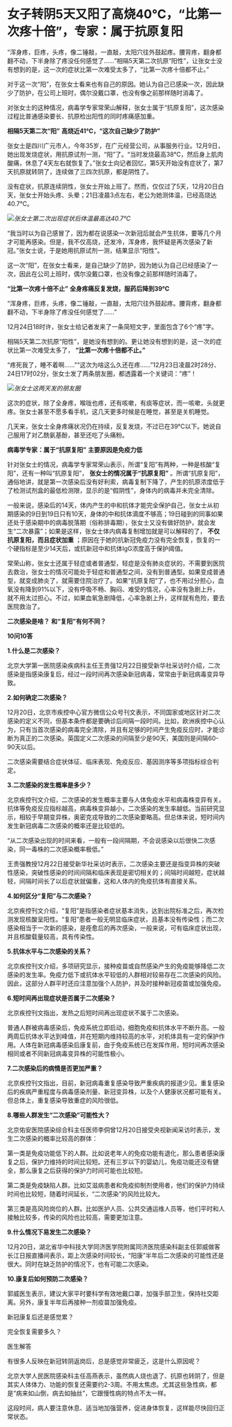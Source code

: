 # 女子转阴5天又阳了高烧40℃，“比第一次疼十倍”，专家：属于抗原复阳

“浑身疼，巨疼，头疼，像二锤敲，一直敲，太阳穴往外鼓起疼。腰背疼，翻身都翻不动，下半身除了疼没任何感觉了……”相隔5天第二次抗原“阳性”，让张女士没有想到的是，这一次的症状比第一次难受太多了，“比第一次疼十倍都不止。”

对于这一次“阳”，在张女士看来也有自己的原因。她认为自己已感染一次，因此缺少了防护，在公司上班时，偶尔没戴口罩，也没有像之前那样随时消毒了。

对张女士的这种情况，病毒学专家常荣山解释，张女士属于“抗原复阳”，这次感染过程比普通感染要长、抗原检出阳性的同时疼痛感加重。

**相隔5天第二次“阳”** **高烧近41℃，“这次自己缺少了防护”**

张女士是四川广元市人，今年35岁，在广元经营公司，从事服务行业。12月9日，她出现发烧症状，用抗原试剂一测，“阳”了。“当时发烧最高38℃，然后身上肌肉酸痛，休息了4天左右就恢复了。”张女士向记者回忆，第5天开始没有症状了，第7天抗原就转阴了，连续做了三四次抗原，都是阴性了。

没有症状，抗原连续阴性，张女士开始上班了。然而，仅仅过了5天，12月20日白天，张女士开始头疼、头晕；21日凌晨3点左右，老公为她测体温，已经高烧达40.7℃。

![](https://inews.gtimg.com/newsapp_bt/0/15578518534/1000)_张女士第二次出现症状后体温最高达40.7℃_

“我当时以为自己感冒了，因为都在说感染一次新冠后就会产生抗体，要等几个月才可能再感染。但是，我不仅高烧，还发冷，浑身疼，我怀疑是再次感染了新冠。”张女士说，于是她用抗原试剂一测，结果显示“阳性”。

这一次“阳”，在张女士看来，是自己缺少了防护，因为她认为自己已经感染了一次，因此在公司上班时，偶尔没戴口罩，也没有像之前那样随时消毒了。

**“比第一次疼十倍不止”** **全身疼痛反复发烧，服药后降到39℃**

“浑身疼，巨疼，头疼，像二锤敲，一直敲，太阳穴往外鼓起疼。腰背疼，翻身都翻不动，下半身除了疼没任何感觉了……”

12月24日18时许，张女士给记者发来了一条简短文字，里面包含了6个“疼”字。

相隔5天第二次抗原“阳性”，是她没有想到的。更让她没有想到的是，这一次的症状比第一次难受太多了， **“比第一次疼十倍都不止。”**

“疼死我了，睡不着啊……”“这次为啥这么久还在疼……”12月23日凌晨2时28分、24日17时02分，张女士发了两条朋友圈，都透露着一个关键词：“疼”！

![](https://inews.gtimg.com/newsapp_bt/0/15578518536/1000)_张女士这两天发的朋友圈_

这次的症状，除了全身疼，喉咙也疼，还有咳嗽，有痰等症状，而一咳嗽，头就更疼。张女士甚至不愿多看手机，这几天更多时候是在睡觉，甚至是关机睡觉。

几天来，张女士全身疼痛状况仍在持续，反复发烧，不过已在39℃以下。她说自己服用了对乙酰氨基酚，甚至还吃了头痛粉。

**病毒学专家：属于“抗原复阳”** **主要原因是免疫力低**

针对张女士的情况，病毒学专家常荣山表示，所谓“复阳”有两种，一种是核酸“复阳”，还有一种叫“抗原复阳”， **张女士的情况属于“抗原复阳”**
。所谓“抗原复阳”，通俗地讲，就是第一次感染后没有好利索，病毒复制下降了，产生的抗原浓度低于了检测试剂盒的最低检测限，显示的是“假阴性”，身体内的病毒并未完全清除。

一般来说，感染后的14天，体内产生的中和抗体才能完全保护自己，张女士从初期感染的9日到19日只有10天，身体的中和抗体滴度不够高；19日碰到的同事如果还处于感染期中的病毒脱落期（俗称排毒期），张女士又没有做好防护，就会发生“二次暴露”；如果是这样，张女士体内病毒复制增加就是可以解释的了，
**不仅抗原复阳，而且症状加重** ；原因在于她的抗新冠免疫力没有完全恢复，恢复的一个硬指标是至少14天后，或抗新冠中和抗体IgG浓度高于保护阈值。

常荣山称，张女士还属于轻症或者普通型，轻症是没有肺炎症状的，不需要到医院去救治，张女士的情况可能处于轻症和普通型之间，没有到普通型。如果变成普通型，就变成肺炎了，就需要住院治疗了。如果“抗原复阳”了，也不用过分担心，血氧没有降到91%以下，没有呼吸不畅、胸闷、难受的情况，心率没有急剧上升，就不用太过担心。不过，如果血氧急剧降低，心率急剧上升，这样就有危险，要去医院救治了。

**二次感染是啥？** **和“复阳”有何不同？**

**10问10答**

**1.什么是二次感染？**

北京大学第一医院感染疾病科主任王贵强12月22日接受新华社采访时介绍，二次感染是指感染康复后，经过一段时间再次感染新冠病毒，常常由于新冠病毒变异导致。

**2.如何确定二次感染？**

12月20日，北京市疾控中心官方微信公众号刊文表示，不同国家或地区针对二次感染的定义不同，但基本条件都是要确诊后间隔一段时间。比如，欧洲疾控中心认为，只有当首次感染的病毒完全清除，并且有足够的时间产生免疫反应时，才能诊断为真正的二次感染。英国定义二次感染的间隔至少是90天，美国则是间隔60-90天以后。

二次感染需要结合症状体征、临床表现、免疫反应、基因测序等多项指标综合判定。

**3.二次感染的发生概率是多少？**

北京疾控刊文介绍，二次感染的发生概率主要与人体免疫水平和病毒株变异有关。抗体等免疫反应指标越高，病毒株变异越小，二次感染的发生率越低。当前研究显示，相较于早期变异株，奥密克戎导致的二次感染要略高。但总体来说，短时间内发生新冠病毒二次感染的概率还是比较低的。

“从二次感染出现的时间来看，一般有一段间隔期，不会说感染以后很快二次感染，同一毒株的二次感染概率极低。”

王贵强教授12月22日接受新华社采访时表示，二次感染主要还是指变异株的突破性感染，突破性感染的时间间隔和临床表现是密切相关的；间隔时间越短，症状越轻，间隔时间长了以后症状就偏重，这和人体内的免疫抗体有直接关系。

**4.如何区分“复阳”与二次感染？**

北京疾控刊文介绍，“复阳”是指感染者症状基本消失，达到出院标准之后，再次检测发现核酸呈阳性。“复阳”患者一般无明显临床症状，且基本没有传染性；而二次感染相当于一次新的感染，是痊愈后的再次感染，一般来说，可有临床症状出现，并且核酸载量较高，具有传染性。

**5.抗体水平与二次感染的关系？**

北京疾控刊文介绍，多项研究显示，接种疫苗或自然感染产生的免疫能够降低二次感染的发生率。免疫力低下或抗体水平较低的人群相对较易存在二次感染的风险。因此，这部分人群平时还应注意加强个人防护，并及时接种新冠疫苗或加强免疫。

**6.短时间再出现症状是否属于二次感染？**

北京疾控刊文指出，发热之后短时间再出现症状不属于二次感染。

普通人群被病毒感染后，免疫系统立即启动，细胞免疫和抗体水平不断升高。一般两周后抗体水平达到峰值，并在短期内维持较高的水平，对机体具有一定的保护作用。人体在新冠病毒感染后康复前，由于免疫系统已在发挥作用，短时间再次感染相同或者不同新冠病毒变异株的可能性极小。

**7.二次感染后的病情是否更加严重？**

北京疾控刊文指出，目前，新冠病毒重复感染导致严重疾病的报道少见。重复感染后的疾病严重程度与病毒感染剂量、新冠变异株，以及个人健康状况都可能有关。但总体上，重复感染导致重症的风险很低。

**8.哪些人群发生“二次感染”可能性大？**

北京佑安医院感染综合科主任医师李侗曾12月20日接受央视新闻采访时表示，发生二次感染的概率比较高的群体：

第一类是免疫功能低下的人群。比如说老年人的免疫功能有退化，那么患者感染康复之后，保护力维持的时间比较短。还有三岁以下的婴幼儿，免疫功能还没有健全，那么康复之后获得的保护力时间可能也比较短。

第二类是免疫缺陷人群。比如艾滋病患者和免疫抑制剂使用者，他们的保护力持续时间也比较短，随着时间延长，“二次感染”的风险比较大。

第三类是高风险岗位的人群。比如医护人员、公共交通运维人员等，他们平时和人接触比较多，传染的风险也比较高，需要更加注意。

**9.什么情况下易发生二次感染？**

12月20日，湖北省华中科技大学同济医学院附属同济医院感染科副主任郭威做客长江日报直播间表示，距上次感染时间较长，“阳康”半年后二次感染的可能性还是很大。同时在缺乏防护的情况下，也有可能二次感染。

**10.康复后如何预防二次感染？**

郭威医生表示，建议大家平时要科学有效地戴口罩，加强手部卫生，保持社交距离。另外，康复半年后再接种一剂疫苗加强免疫。

新冠康复后还是感觉累？

完全恢复需要多久？

医生解答

有很多人反映在新冠转阴返岗后，总是感觉非常疲乏，这是什么原因呢？

北京大学人民医院感染科主任高燕表示，虽然病人烧也退了、抗原也转阴了，但是其实人体体力、功能的恢复还需要约2-3周。不用太焦虑。尤其这些急性病，都是“病来如山倒，病去如抽丝”，它跟慢性病的特点不太一样。

这段时间，病人要注意休息、适当地加强营养，促进身体恢复，这样能尽快回归正常状态。

